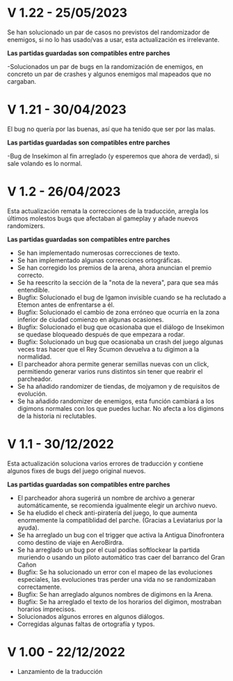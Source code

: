 # V 1.22  -  25/05/2023
  Se han solucionado un par de casos no previstos del randomizador de enemigos, si no lo has usado/vas a usar, esta actualización es irrelevante.
  
  **Las partidas guardadas son compatibles entre parches**
  
  -Solucionados un par de bugs en la randomización de enemigos, en concreto un par de crashes y algunos enemigos mal mapeados que no cargaban.
  
# V 1.21  -  30/04/2023
  El bug no quería por las buenas, así que ha tenido que ser por las malas.
  
  **Las partidas guardadas son compatibles entre parches**
  
  -Bug de Insekimon al fin arreglado (y esperemos que ahora de verdad), si sale volando es lo normal.
  
# V 1.2  -  26/04/2023
  Esta actualización remata la correcciones de la traducción, arregla los últimos molestos bugs que afectaban al gameplay y añade nuevos randomizers.
  
  **Las partidas guardadas son compatibles entre parches**
  
  - Se han implementado numerosas correcciones de texto.
  - Se han implementado algunas correcciones ortográficas.
  - Se han corregido los premios de la arena, ahora anuncian el premio correcto.
  - Se ha reescrito la sección de la "nota de la nevera", para que sea más entendible.
  - Bugfix: Solucionado el bug de Igamon invisible cuando se ha reclutado a Etemon antes de enfrentarse a él.
  - Bugfix: Solucionado el cambio de zona erróneo que ocurría en la zona inferior de ciudad comienzo en algunas ocasiones.
  - Bugfix: Solucionado el bug que ocasionaba que el diálogo de Insekimon se quedase bloqueado después de que empezara a rodar.
  - Bugfix: Solucionado un bug que ocasionaba un crash del juego algunas veces tras hacer que el Rey Scumon devuelva a tu digimon a la normalidad.
  - El parcheador ahora permite generar semillas nuevas con un click, permitiendo generar varios runs distintos sin tener que reabrir el parcheador.
  - Se ha añadido randomizer de tiendas, de mojyamon y de requisitos de evolución.
  - Se ha añadido randomizer de enemigos, esta función cambiará a los digimons normales con los que puedes luchar. No afecta a los digimons de la historia ni reclutables.

# V 1.1  -  30/12/2022
  Esta actualización soluciona varios errores de traducción y contiene algunos fixes de bugs del juego original nuevos.
  
  **Las partidas guardadas son compatibles entre parches**
  
  - El parcheador ahora sugerirá un nombre de archivo a generar automáticamente, se recomienda igualmente elegir un archivo nuevo. 
  - Se ha eludido el check anti-piratería del juego, lo que aumenta enormemente la compatiblidad del parche. (Gracias a Leviatarius por la ayuda).
  - Se ha arreglado un bug con el trigger que activa la Antigua Dinofrontera como destino de viaje en AeroBirdra.
  - Se ha arreglado un bug por el cual podías softlockear la partida muriendo o usando un piloto automático tras caer del barranco del Gran Cañon
  - Bugfix: Se ha solucionado un error con el mapeo de las evoluciones especiales, las evoluciones tras perder una vida no se randomizaban correctamente.
  - Bugfix: Se han arreglado algunos nombres de digimons en la Arena.
  - Bugfix: Se ha arreglado el texto de los horarios del digimon, mostraban horarios imprecisos.
  - Solucionados algunos errores en algunos diálogos.
  - Corregidas algunas faltas de ortografía y typos.

# V 1.00  -  22/12/2022
  - Lanzamiento de la traducción
